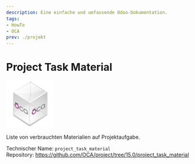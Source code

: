 ```yaml
---
description: Eine einfache und umfassende Odoo-Dokumentation.
tags:
- HowTo
- OCA
prev: ./projekt
---
```

# Project Task Material
![icon_oca_app](assets/icon_oca_app.png)

Liste von verbrauchten Materialien auf Projektaufgabe.

Technischer Name: `project_task_material`\
Repository: <https://github.com/OCA/project/tree/15.0/project_task_material>
